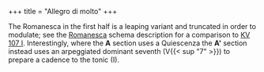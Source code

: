 +++
title = "Allegro di molto"
+++

The Romanesca in the first half is a leaping variant and truncated in order to
modulate; see the [Romanesca](../../schemata/romanesca/) schema description for
a comparison to [KV 107 I](../kv-107-1/#1-allegro). Interestingly, where the
__A__ section uses a Quiescenza the __A'__ section instead uses an arpeggiated
dominant seventh (V{{< sup "7" >}}) to prepare a cadence to the tonic (I).

